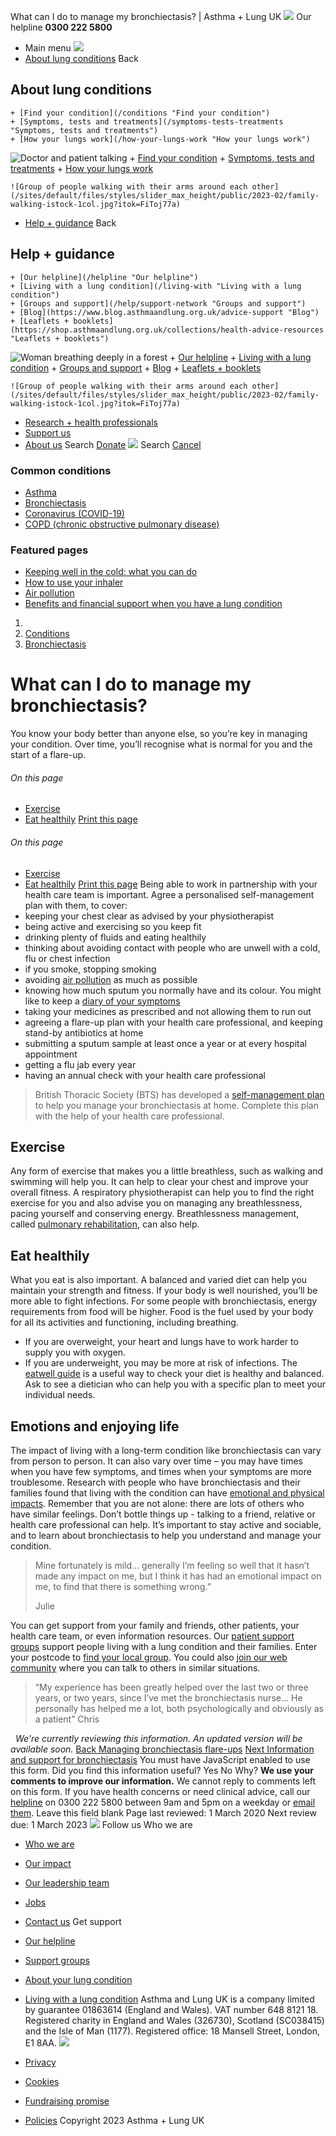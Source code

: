 
What can I do to manage my bronchiectasis? | Asthma + Lung UK
 [![](/themes/custom/asthma-lung-uk/images/aluk-logo.png)](/ "Homepage")
 Our helpline **0300 222 5800**
* Main menu
![](/wingsuit/asthma-lung-uk/images/aluk-logo.png)
* [About lung conditions](#about "About lung conditions")
 Back
 
## About lung conditions
	+ [Find your condition](/conditions "Find your condition")
	+ [Symptoms, tests and treatments](/symptoms-tests-treatments "Symptoms, tests and treatments")
	+ [How your lungs work](/how-your-lungs-work "How your lungs work")
![Doctor and patient talking](/sites/default/files/styles/slider_max_height/public/2023-02/119589.jpg?itok=IfMKqhqJ)
	+ [Find your condition](/conditions)
	+ [Symptoms, tests and treatments](/symptoms-tests-treatments)
	+ [How your lungs work](/how-your-lungs-work)
	
	
	![Group of people walking with their arms around each other](/sites/default/files/styles/slider_max_height/public/2023-02/family-walking-istock-1col.jpg?itok=FiToj77a)
* [Help + guidance](#get-support "Help + guidance")
 Back
 
## Help + guidance
	+ [Our helpline](/helpline "Our helpline")
	+ [Living with a lung condition](/living-with "Living with a lung condition")
	+ [Groups and support](/help/support-network "Groups and support")
	+ [Blog](https://www.blog.asthmaandlung.org.uk/advice-support "Blog")
	+ [Leaflets + booklets](https://shop.asthmaandlung.org.uk/collections/health-advice-resources "Leaflets + booklets")
![Woman breathing deeply in a forest](/sites/default/files/styles/slider_max_height/public/2023-02/A%2BLUK%20Generic73.jpg?itok=IY-jWei3)
	+ [Our helpline](/helpline)
	+ [Living with a lung condition](/living-with)
	+ [Groups and support](/help/support-network)
	+ [Blog](https://www.blog.asthmaandlung.org.uk/advice-support)
	+ [Leaflets + booklets](https://shop.asthmaandlung.org.uk/collections/health-advice-resources "Leaflets and booklets about lung conditions")
	
	
	![Group of people walking with their arms around each other](/sites/default/files/styles/slider_max_height/public/2023-02/family-walking-istock-1col.jpg?itok=FiToj77a)
* [Research + health professionals](/research-health-professionals "Research + health professionals")
* [Support us](/support-us "Support us")
* [About us](/about-us "About us")
Search
[Donate](https://action.asthmaandlung.org.uk/page/99720/donate/1?ea_tracking_id=General_WebsiteALUK_Header_Regular "Donate") 
 [![](/themes/custom/asthma-lung-uk/images/aluk-logo.png)](/ "Homepage")
Search
[Cancel](#)
### Common conditions
* [Asthma](/conditions/asthma)
* [Bronchiectasis](/conditions/bronchiectasis)
* [Coronavirus (COVID-19)](/conditions/coronavirus)
* [COPD (chronic obstructive pulmonary disease)](/conditions/copd-chronic-obstructive-pulmonary-disease)
### Featured pages
* [Keeping well in the cold: what you can do](/living-with/cold-weather)
* [How to use your inhaler](/living-with/inhaler-videos)
* [Air pollution](/living-with/air-pollution)
* [Benefits and financial support when you have a lung condition](/living-with/benefits)
1. 
3. [Conditions](/conditions)
5. [Bronchiectasis](/conditions/bronchiectasis)
# What can I do to manage my bronchiectasis?
You know your body better than anyone else, so you’re key in managing your condition. Over time, you’ll recognise what is normal for you and the start of a flare-up.
###### On this page
* [Exercise](#exercise)
* [Eat healthily](#eat-healthy)
[Print this page](javascript:window.print();) 
###### On this page
* [Exercise](#exercise)
* [Eat healthily](#eat-healthy)
[Print this page](javascript:window.print();) 
Being able to work in partnership with your health care team is important. Agree a personalised self-management plan with them, to cover:
* keeping your chest clear as advised by your physiotherapist
* being active and exercising so you keep fit
* drinking plenty of fluids and eating healthily
* thinking about avoiding contact with people who are unwell with a cold, flu or chest infection
* if you smoke, stopping smoking
* avoiding [air pollution](https://www.blf.org.uk/support-for-you/air-pollution) as much as possible
* knowing how much sputum you normally have and its colour. You might like to keep a [diary of your symptoms](https://www.blf.org.uk/sites/default/files/Bronchiectasis%20V2%202020%20downloadable%20PDF%20-%20Symptom%20Diary.pdf)
* taking your medicines as prescribed and not allowing them to run out
* agreeing a flare-up plan with your health care professional, and keeping stand-by antibiotics at home
* submitting a sputum sample at least once a year or at every hospital appointment
* getting a flu jab every year
* having an annual check with your health care professional
> British Thoracic Society (BTS) has developed a [self-management plan](https://www.brit-thoracic.org.uk/quality-improvement/quality-standards/bronchiectasis/) to help you manage your bronchiectasis at home. Complete this plan with the help of your health care professional.
> 
> 
> 
## Exercise
Any form of exercise that makes you a little breathless, such as walking and swimming will help you. It can help to clear your chest and improve your overall fitness. A respiratory physiotherapist can help you to find the right exercise for you and also advise you on managing any breathlessness, pacing yourself and conserving energy. Breathlessness management, called [pulmonary rehabilitation](https://www.blf.org.uk/support-for-you/keep-active/pulmonary-rehabilitation), can also help.
## Eat healthily
What you eat is also important. A balanced and varied diet can help you maintain your strength and fitness. If your body is well nourished, you’ll be more able to fight infections. For some people with bronchiectasis, energy requirements from food will be higher.
Food is the fuel used by your body for all its activities and functioning, including breathing.
* If you are overweight, your heart and lungs have to work harder to supply you with oxygen.
* If you are underweight, you may be more at risk of infections.
The [eatwell guide](https://www.blf.org.uk/support-for-you/eating-well) is a useful way to check your diet is healthy and balanced. Ask to see a dietician who can help you with a specific plan to meet your individual needs.
## Emotions and enjoying life
The impact of living with a long-term condition like bronchiectasis can vary from person to person. It can also vary over time – you may have times when you have few symptoms, and times when your symptoms are more troublesome.
Research with people who have bronchiectasis and their families found that living with the condition can have [emotional and physical impacts](https://www.blf.org.uk/support-for-you/dealing-with-your-mental-health).
Remember that you are not alone: there are lots of others who have similar feelings. Don’t bottle things up - talking to a friend, relative or health care professional can help. It’s important to stay active and sociable, and to learn about bronchiectasis to help you understand and manage your condition.
> Mine fortunately is mild… generally I’m feeling so well that it hasn’t made any impact on me, but I think it has had an emotional impact on me, to find that there is something wrong.”
> 
> 
> Julie
> 
> 
> 
You can get support from your family and friends, other patients, your health care team, or even information resources. Our [patient support groups](https://www.blf.org.uk/support-for-you/breathe-easy) support people living with a lung condition and their families. Enter your postcode to [find your local group](http://www.blf.org.uk/support-in-your-area). You could also [join our web community](https://www.blf.org.uk/web-community) where you can talk to others in similar situations.
> “My experience has been greatly helped over the last two or three years, or two years, since I’ve met the bronchiectasis nurse… He personally has helped me a lot, both psychologically and obviously as a patient” Chris
> 
> 
> 
 
*We're currently reviewing this information. An updated version will be available soon.*
[Back
Managing bronchiectasis flare-ups](/conditions/bronchiectasis/managing-bronchiectasis-flare-ups)
[Next
Information and support for bronchiectasis](/conditions/bronchiectasis/information-support-bronchiectasis)
You must have JavaScript enabled to use this form.
Did you find this information useful?
Yes
No
Why?
**We use your comments to improve our information.** We cannot reply to comments left on this form. If you have health concerns or need clinical advice, call our [helpline](/helpline) on 0300 222 5800 between 9am and 5pm on a weekday or [email them](/helpline).
Leave this field blank
Page last reviewed: 
1 March 2020
Next review due: 
1 March 2023
 [![](/sites/default/files/2023-01/footer-logo%20%281%29.png)](/ "Homepage")
Follow us
 Who we are
 
* [Who we are](/about-us/who-we-are)
* [Our impact](/about-us/our-impact)
* [Our leadership team](/about-us/our-leadership-team)
* [Jobs](/work-us)
* [Contact us](/about-us/contact-us)
 Get support
 
* [Our helpline](/helpline)
* [Support groups](/help/support-network)
* [About your lung condition](/conditions)
* [Living with a lung condition](/living-with)
Asthma and Lung UK is a company limited by guarantee 01863614 (England and Wales). VAT number 648 8121 18.
Registered charity in England and Wales (326730), Scotland (SC038415) and the Isle of Man (1177). Registered office: 18 Mansell Street, London, E1 8AA.
[![](/sites/default/files/2023-01/reg-logo%20%281%29.png)](https://www.fundraisingregulator.org.uk)
![]()
![]()
* [Privacy](/privacy-policy)
* [Cookies](/cookies-how-we-use-them)
* [Fundraising promise](/fundraising-promise)
* [Policies](/about-us/policies)
 Copyright 2023 Asthma + Lung UK
 

